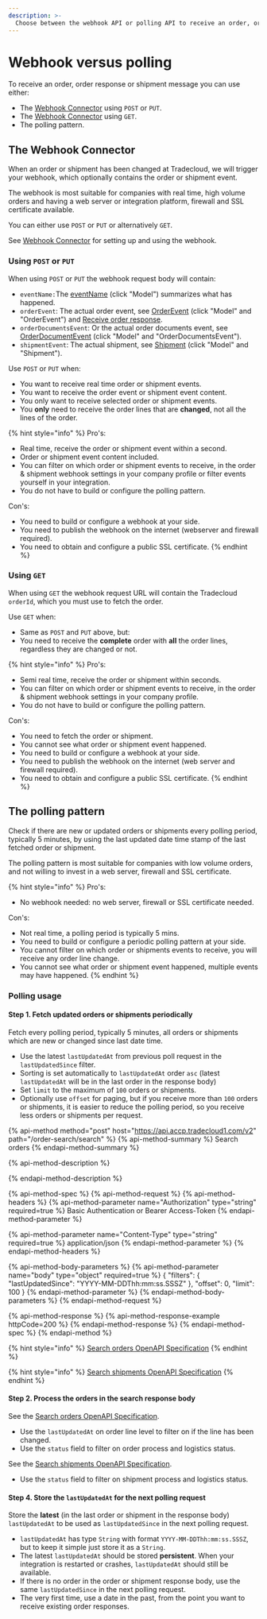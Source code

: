 ```yaml
---
description: >-
  Choose between the webhook API or polling API to receive an order, order response or shipment message
---
```


# Webhook versus polling

To receive an order, order response or shipment message you can use either:

* The [Webhook Connector](https://tradecloud.gitbook.io/connectors/webhook-connector) using `POST` or `PUT`.
* The [Webhook Connector](https://tradecloud.gitbook.io/connectors/webhook-connector) using `GET`.
* The polling pattern.

## The Webhook Connector

When an order or shipment has been changed at Tradecloud, we will trigger your webhook, which optionally contains the order or shipment event.

The webhook is most suitable for companies with real time, high volume orders and having a web server or integration platform, firewall and SSL certificate available.

You can either use `POST` or `PUT` or alternatively `GET`.

See [Webhook Connector](https://tradecloud.gitbook.io/connectors/webhook-connector) for setting up and using the webhook.

### Using `POST` or `PUT`

When using `POST` or `PUT` the webhook request body will contain:

* `eventName:`The [eventName](https://swagger-ui.accp.tradecloud1.com/?url=https://api.accp.tradecloud1.com/v2/order-webhook-client/specs.yaml#/order-webhook%20endpoints/webhookPost) \(click "Model"\) summarizes what has happened.
* `orderEvent`: The actual order event, see [OrderEvent](https://swagger-ui.accp.tradecloud1.com/?url=https://api.accp.tradecloud1.com/v2/order-webhook-client/specs.yaml#/order-webhook%20endpoints/webhookPost) \(click "Model" and "OrderEvent"\) and [Receive order response](./).
* `orderDocumentsEvent`: Or the actual order documents event, see [OrderDocumentEvent](https://swagger-ui.accp.tradecloud1.com/?url=https://api.accp.tradecloud1.com/v2/order-webhook-client/specs.yaml#/order-webhook%20endpoints/webhookPost) \(click "Model" and "OrderDocumentsEvent"\).
* `shipmentEvent`: The actual shipment, see [Shipment](https://swagger-ui.accp.tradecloud1.com/?url=https://api.accp.tradecloud1.com/v2/shipment-webhook-connector/specs.yaml#/shipment-webhook%20endpoints/webhookPost) \(click "Model" and "Shipment"\).

Use `POST` or `PUT` when:

* You want to receive real time order or shipment events.
* You want to receive the order event or shipment event content.
* You only want to receive selected order or shipment events.
* You **only** need to receive the order lines that are **changed**, not all the lines of the order.

{% hint style="info" %}
Pro's:

* Real time, receive the order or shipment event within a second.
* Order or shipment event content included.
* You can filter on which order or shipment events to receive, in the order & shipment webhook settings in your company profile or filter events yourself in your integration.
* You do not have to build or configure the polling pattern.

Con's:

* You need to build or configure a webhook at your side.
* You need to publish the webhook on the internet \(webserver and firewall required\).
* You need to obtain and configure a public SSL certificate.
{% endhint %}

### Using `GET`

When using `GET` the webhook request URL will contain the Tradecloud `orderId`, which you must use to fetch the order.

Use `GET` when:

* Same as `POST` and `PUT` above, but:
* You need to receive the **complete** order with **all** the order lines, regardless they are changed or not.

{% hint style="info" %}
Pro's:

* Semi real time, receive the order or shipment within seconds.
* You can filter on which order or shipment events to receive, in the order & shipment webhook settings in your company profile.
* You do not have to build or configure the polling pattern.

Con's:

* You need to fetch the order or shipment.
* You cannot see what order or shipment event happened.
* You need to build or configure a webhook at your side.
* You need to publish the webhook on the internet \(web server and firewall required\).
* You need to obtain and configure a public SSL certificate.
{% endhint %}

## The polling pattern

Check if there are new or updated orders or shipments every polling period, typically 5 minutes, by using the last updated date time stamp of the last fetched order or shipment.

The polling pattern is most suitable for companies with low volume orders, and not willing to invest in a web server, firewall and SSL certificate.

{% hint style="info" %}
Pro's:

* No webhook needed: no web server, firewall or SSL certificate needed.

Con's:

* Not real time, a polling period is typically 5 mins.
* You need to build or configure a periodic polling pattern at your side.
* You cannot filter on which order or shipments events to receive, you will receive any order line change.
* You cannot see what order or shipment event happened, multiple events may have happened.
{% endhint %}

### Polling usage

#### Step 1. Fetch updated orders or shipments periodically

Fetch every polling period, typically 5 minutes, all orders or shipments which are new or changed since last date time.

* Use the latest `lastUpdatedAt` from previous poll request in the `lastUpdatedSince` filter.
* Sorting is set automatically to `lastUpdatedAt` order `asc` \(latest `lastUpdatedAt` will be in the last order in the response body\)
* Set `limit` to the maximum of `100` orders or shipments.
* Optionally use `offset` for paging, but if you receive more than `100` orders or shipments, it is easier to reduce the polling period, so you receive less orders or shipments per request.

{% api-method method="post" host="https://api.accp.tradecloud1.com/v2" path="/order-search/search" %}
{% api-method-summary %}
Search orders
{% endapi-method-summary %}

{% api-method-description %}

{% endapi-method-description %}

{% api-method-spec %}
{% api-method-request %}
{% api-method-headers %}
{% api-method-parameter name="Authorization" type="string" required=true %}
Basic Authentication or Bearer Access-Token
{% endapi-method-parameter %}

{% api-method-parameter name="Content-Type" type="string" required=true %}
application/json
{% endapi-method-parameter %}
{% endapi-method-headers %}

{% api-method-body-parameters %}
{% api-method-parameter name="body" type="object" required=true %}
{ "filters": { "lastUpdatedSince": "YYYY-MM-DDThh:mm:ss.SSSZ" }, "offset": 0, "limit": 100 }
{% endapi-method-parameter %}
{% endapi-method-body-parameters %}
{% endapi-method-request %}

{% api-method-response %}
{% api-method-response-example httpCode=200 %}
{% endapi-method-response %}
{% endapi-method-spec %}
{% endapi-method %}

{% hint style="info" %}
[Search orders OpenAPI Specification](https://swagger-ui.accp.tradecloud1.com/?url=https://api.accp.tradecloud1.com/v2/order-search/specs.yaml#/order-search/searchRoute)
{% endhint %}

{% hint style="info" %}
[Search shipments OpenAPI Specification](https://swagger-ui.accp.tradecloud1.com/?url=https://api.accp.tradecloud1.com/v2/shipment/specs.yaml#/shipment/searchShipmentsRoute)
{% endhint %}

#### Step 2. Process the orders in the search response body

See the [Search orders OpenAPI Specification](https://swagger-ui.accp.tradecloud1.com/?url=https://api.accp.tradecloud1.com/v2/order-search/specs.yaml#/order-search/searchRoute).

* Use the `lastUpdatedAt` on order line level to filter on if the line has been changed.
* Use the `status` field to filter on order process and logistics status.

See the [Search shipments OpenAPI Specification](https://swagger-ui.accp.tradecloud1.com/?url=https://api.accp.tradecloud1.com/v2/shipment/specs.yaml#/shipment/searchShipmentsRoute).

* Use the `status` field to filter on shipment process and logistics status.

#### Step 4. Store the `lastUpdatedAt` for the next polling request

Store the **latest** \(in the last order or shipment in the response body\) `lastUpdatedAt` to be used as `lastUpdatedSince` in the next polling request.

* `lastUpdatedAt` has type `String` with format `YYYY-MM-DDThh:mm:ss.SSSZ`, but to keep it simple just store it as a `String`.
* The latest `lastUpdatedAt` should be stored **persistent**. When your integration is restarted or crashes, `lastUpdatedAt` should still be available.
* If there is no order in the order or shipment response body, use the same `lastUpdatedSince` in the next polling request.
* The very first time, use a date in the past, from the point you want to receive existing order responses.
